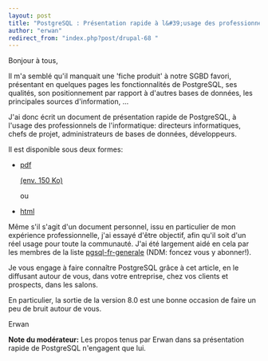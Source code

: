 ```yaml
---
layout: post
title: "PostgreSQL : Présentation rapide à l&#39;usage des professionnels de l&#39;informatique"
author: "erwan"
redirect_from: "index.php?post/drupal-68 "
---
```



<p></p>

<!--more-->


<p>Bonjour à tous,</p>

<p>

Il m'a semblé qu'il manquait une 'fiche produit' à notre SGBD favori, présentant en quelques pages les fonctionnalités de PostgreSQL, ses qualités, son positionnement par rapport à d'autres bases de données, les principales sources d'information, ...</p>

<p>

J'ai donc écrit un document de présentation rapide de PostgreSQL, à l'usage des professionnels de l'informatique: directeurs informatiques, chefs de projet, administrateurs de bases de données, développeurs.</p>

<p>

Il est disponible sous deux formes:</p>

<ul>

<li>

<a href="http://mapage.noos.fr/erwan.duroselle/Presentation_rapide_de_PostgreSQL.pdf">pdf

(env. 150 Ko)</a>

ou</li>

<li>

<a href="http://mapage.noos.fr/erwan.duroselle/Presentation_rapide_de_PostgreSQL.html">html</a></li>

</ul>

<p>

Même s'il s'agit d'un document personnel, issu en particulier de mon expérience professionnelle, j'ai essayé d'être objectif, afin qu'il soit d'un réel usage pour toute la communauté. J'ai été largement aidé en cela par les membres de la liste <a href="http://archives.postgresql.org/pgsql-fr-generale/">pgsql-fr-generale</a> (NDM: foncez vous y abonner!).</p>

<p>

Je vous engage à faire connaître PostgreSQL grâce à cet article, en le diffusant autour de vous, dans votre entreprise, chez vos clients et prospects, dans les salons.</p>

<p>

En particulier, la sortie de la version 8.0 est une bonne occasion de faire un peu de bruit autour de vous.</p>

<p>Erwan</p>

<p>

<strong>Note du modérateur:</strong> Les propos tenus par Erwan dans sa présentation rapide de PostgreSQL n'engagent que lui.</p>